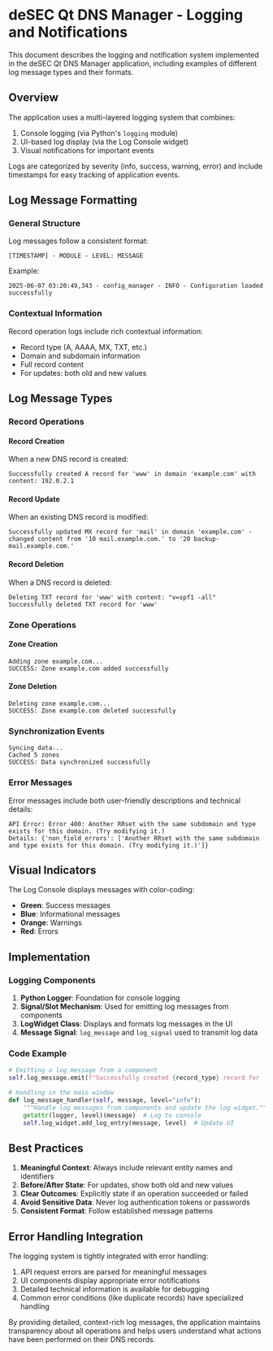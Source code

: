 # deSEC Qt DNS Manager - Logging and Notifications

This document describes the logging and notification system implemented in the deSEC Qt DNS Manager application, including examples of different log message types and their formats.

## Overview

The application uses a multi-layered logging system that combines:

1. Console logging (via Python's `logging` module)
2. UI-based log display (via the Log Console widget)
3. Visual notifications for important events

Logs are categorized by severity (info, success, warning, error) and include timestamps for easy tracking of application events.

## Log Message Formatting

### General Structure

Log messages follow a consistent format:

```
[TIMESTAMP] - MODULE - LEVEL: MESSAGE
```

Example:
```
2025-06-07 03:20:49,343 - config_manager - INFO - Configuration loaded successfully
```

### Contextual Information

Record operation logs include rich contextual information:

- Record type (A, AAAA, MX, TXT, etc.)
- Domain and subdomain information
- Full record content
- For updates: both old and new values

## Log Message Types

### Record Operations

#### Record Creation

When a new DNS record is created:

```
Successfully created A record for 'www' in domain 'example.com' with content: 192.0.2.1
```

#### Record Update

When an existing DNS record is modified:

```
Successfully updated MX record for 'mail' in domain 'example.com' - changed content from '10 mail.example.com.' to '20 backup-mail.example.com.'
```

#### Record Deletion

When a DNS record is deleted:

```
Deleting TXT record for 'www' with content: "v=spf1 -all"
Successfully deleted TXT record for 'www'
```

### Zone Operations

#### Zone Creation

```
Adding zone example.com...
SUCCESS: Zone example.com added successfully
```

#### Zone Deletion

```
Deleting zone example.com...
SUCCESS: Zone example.com deleted successfully
```

### Synchronization Events

```
Syncing data...
Cached 5 zones
SUCCESS: Data synchronized successfully
```

### Error Messages

Error messages include both user-friendly descriptions and technical details:

```
API Error: Error 400: Another RRset with the same subdomain and type exists for this domain. (Try modifying it.)
Details: {'non_field_errors': ['Another RRset with the same subdomain and type exists for this domain. (Try modifying it.)']}
```

## Visual Indicators

The Log Console displays messages with color-coding:
- **Green**: Success messages
- **Blue**: Informational messages
- **Orange**: Warnings
- **Red**: Errors

## Implementation

### Logging Components

1. **Python Logger**: Foundation for console logging
2. **Signal/Slot Mechanism**: Used for emitting log messages from components
3. **LogWidget Class**: Displays and formats log messages in the UI
4. **Message Signal**: `log_message` and `log_signal` used to transmit log data

### Code Example

```python
# Emitting a log message from a component
self.log_message.emit(f"Successfully created {record_type} record for '{subname}' with content: {content_summary}", "success")

# Handling in the main window
def log_message_handler(self, message, level="info"):
    """Handle log messages from components and update the log widget."""
    getattr(logger, level)(message)  # Log to console
    self.log_widget.add_log_entry(message, level)  # Update UI
```

## Best Practices

1. **Meaningful Context**: Always include relevant entity names and identifiers
2. **Before/After State**: For updates, show both old and new values
3. **Clear Outcomes**: Explicitly state if an operation succeeded or failed
4. **Avoid Sensitive Data**: Never log authentication tokens or passwords
5. **Consistent Format**: Follow established message patterns

## Error Handling Integration

The logging system is tightly integrated with error handling:

1. API request errors are parsed for meaningful messages
2. UI components display appropriate error notifications
3. Detailed technical information is available for debugging
4. Common error conditions (like duplicate records) have specialized handling

By providing detailed, context-rich log messages, the application maintains transparency about all operations and helps users understand what actions have been performed on their DNS records.
